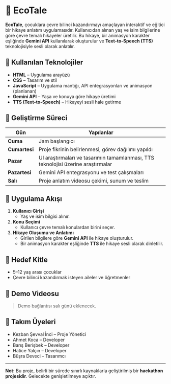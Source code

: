 # 🌱 EcoTale

**EcoTale**, çocuklara çevre bilinci kazandırmayı amaçlayan interaktif ve eğitici bir hikaye anlatım uygulamasıdır. Kullanıcıdan alınan yaş ve isim bilgilerine göre çevre temalı hikayeler üretilir. Bu hikaye, bir animasyon karakter eşliğinde **Gemini API** kullanılarak oluşturulur ve **Text-to-Speech (TTS)** teknolojisiyle sesli olarak anlatılır.

## 🧪 Kullanılan Teknolojiler

- **HTML** – Uygulama arayüzü
- **CSS** – Tasarım ve stil
- **JavaScript** – Uygulama mantığı, API entegrasyonları ve animasyon (planlanan)
- **Gemini API** – Yaşa ve konuya göre hikaye üretimi
- **TTS (Text-to-Speech)** – Hikayeyi sesli hale getirme


## 📆 Geliştirme Süreci

| Gün        | Yapılanlar                                                                 |
|------------|-----------------------------------------------------------------------------|
| **Cuma**   | Jam başlangıcı                                                              |
| **Cumartesi** | Proje fikrinin belirlenmesi, görev dağılımı yapıldı                        |
| **Pazar**  | UI araştırmaları ve tasarımın tamamlanması, TTS teknolojisi üzerine araştırmalar |
| **Pazartesi** | Gemini API entegrasyonu ve test çalışmaları                               |
| **Salı**   | Proje anlatım videosu çekimi, sunum ve teslim                               |

## 🔁 Uygulama Akışı

1. **Kullanıcı Girişi**
   - Yaş ve isim bilgisi alınır.
2. **Konu Seçimi**
   - Kullanıcı çevre temalı konulardan birini seçer.
3. **Hikaye Oluşumu ve Anlatımı**
   - Girilen bilgilere göre **Gemini API** ile hikaye oluşturulur.
   - Bir animasyon karakter eşliğinde **TTS** ile hikaye sesli olarak dinletilir.

## 🎯 Hedef Kitle

- 5–12 yaş arası çocuklar
- Çevre bilinci kazandırmak isteyen aileler ve öğretmenler

## 🎥 Demo Videosu

> Demo bağlantısı salı günü eklenecek.

## 👥 Takım Üyeleri

- Kezban Şevval İnci – Proje Yönetici
- Ahmet Koca – Developer
- Barış Berişbek – Developer
- Hatice Yalçın – Developer
- Büşra Deveci – Tasarımcı


---

**Not:** Bu proje, belirli bir sürede sınırlı kaynaklarla geliştirilmiş bir **hackathon projesidir**. Gelecekte genişletilmeye açıktır.
